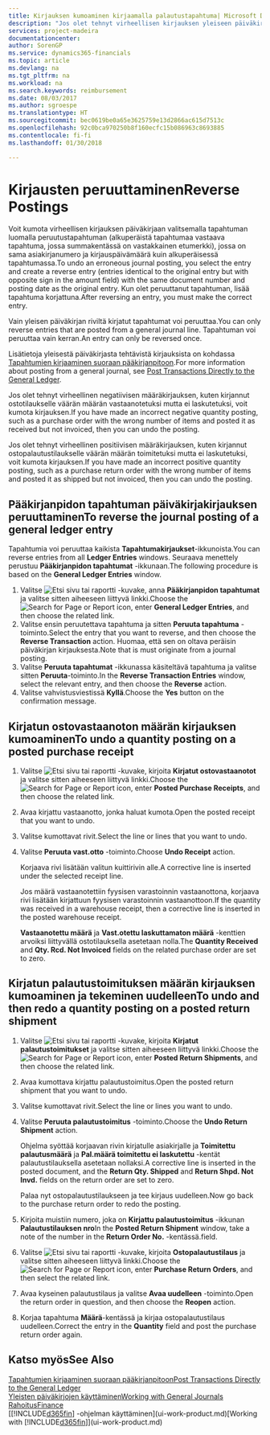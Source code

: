 ```yaml
---
title: Kirjauksen kumoaminen kirjaamalla palautustapahtuma| Microsoft Docs
description: "Jos olet tehnyt virheellisen kirjauksen yleiseen päiväkirjaan, Peruuta tapahtuma -toiminnolla kumottu kirjaus luo oikean kirjausketjun."
services: project-madeira
documentationcenter: 
author: SorenGP
ms.service: dynamics365-financials
ms.topic: article
ms.devlang: na
ms.tgt_pltfrm: na
ms.workload: na
ms.search.keywords: reimbursement
ms.date: 08/03/2017
ms.author: sgroespe
ms.translationtype: HT
ms.sourcegitcommit: bec0619be0a65e3625759e13d2866ac615d7513c
ms.openlocfilehash: 92c0bca970250b8f160ecfc15b086963c8693885
ms.contentlocale: fi-fi
ms.lasthandoff: 01/30/2018

---
```

# <a name="reverse-postings"></a><span data-ttu-id="ced60-103">Kirjausten peruuttaminen</span><span class="sxs-lookup"><span data-stu-id="ced60-103">Reverse Postings</span></span>
<span data-ttu-id="ced60-104">Voit kumota virheellisen kirjauksen päiväkirjaan valitsemalla tapahtuman luomalla peruutustapahtuman (alkuperäistä tapahtumaa vastaava tapahtuma, jossa summakentässä on vastakkainen etumerkki), jossa on sama asiakirjanumero ja kirjauspäivämäärä kuin alkuperäisessä tapahtumassa.</span><span class="sxs-lookup"><span data-stu-id="ced60-104">To undo an erroneous journal posting, you select the entry and create a reverse entry (entries identical to the original entry but with opposite sign in the amount field) with the same document number and posting date as the original entry.</span></span> <span data-ttu-id="ced60-105">Kun olet peruuttanut tapahtuman, lisää tapahtuma korjattuna.</span><span class="sxs-lookup"><span data-stu-id="ced60-105">After reversing an entry, you must make the correct entry.</span></span>

<span data-ttu-id="ced60-106">Vain yleisen päiväkirjan riviltä kirjatut tapahtumat voi peruuttaa.</span><span class="sxs-lookup"><span data-stu-id="ced60-106">You can only reverse entries that are posted from a general journal line.</span></span> <span data-ttu-id="ced60-107">Tapahtuman voi peruuttaa vain kerran.</span><span class="sxs-lookup"><span data-stu-id="ced60-107">An entry can only be reversed once.</span></span>

<span data-ttu-id="ced60-108">Lisätietoja yleisestä päiväkirjasta tehtävistä kirjauksista on kohdassa [Tapahtumien kirjaaminen suoraan pääkirjanpitoon](finance-how-post-transactions-directly.md).</span><span class="sxs-lookup"><span data-stu-id="ced60-108">For more information about posting from a general journal, see [Post Transactions Directly to the General Ledger](finance-how-post-transactions-directly.md).</span></span>

<span data-ttu-id="ced60-109">Jos olet tehnyt virheellinen negatiivisen määräkirjauksen, kuten kirjannut ostotilaukselle väärän määrän vastaanotetuksi mutta ei laskutetuksi, voit kumota kirjauksen.</span><span class="sxs-lookup"><span data-stu-id="ced60-109">If you have made an incorrect negative quantity posting, such as a purchase order with the wrong number of items and posted it as received but not invoiced, then you can undo the posting.</span></span>

<span data-ttu-id="ced60-110">Jos olet tehnyt virheellinen positiivisen määräkirjauksen, kuten kirjannut ostopalautustilaukselle väärän määrän toimitetuksi mutta ei laskutetuksi, voit kumota kirjauksen.</span><span class="sxs-lookup"><span data-stu-id="ced60-110">If you have made an incorrect positive quantity posting, such as a purchase return order with the wrong number of items and posted it as shipped but not invoiced, then you can undo the posting.</span></span>   

## <a name="to-reverse-the-journal-posting-of-a-general-ledger-entry"></a><span data-ttu-id="ced60-111">Pääkirjanpidon tapahtuman päiväkirjakirjauksen peruuttaminen</span><span class="sxs-lookup"><span data-stu-id="ced60-111">To reverse the journal posting of a general ledger entry</span></span>
<span data-ttu-id="ced60-112">Tapahtumia voi peruuttaa kaikista **Tapahtumakirjaukset**-ikkunoista.</span><span class="sxs-lookup"><span data-stu-id="ced60-112">You can reverse entries from all **Ledger Entries** windows.</span></span> <span data-ttu-id="ced60-113">Seuraava menettely perustuu **Pääkirjanpidon tapahtumat** -ikkunaan.</span><span class="sxs-lookup"><span data-stu-id="ced60-113">The following procedure is based on the **General Ledger Entries** window.</span></span>
1. <span data-ttu-id="ced60-114">Valitse ![Etsi sivu tai raportti](media/ui-search/search_small.png "Etsi sivu tai raportti -kuvake") -kuvake, anna **Pääkirjanpidon tapahtumat** ja valitse sitten aiheeseen liittyvä linkki.</span><span class="sxs-lookup"><span data-stu-id="ced60-114">Choose the ![Search for Page or Report](media/ui-search/search_small.png "Search for Page or Report icon") icon, enter **General Ledger Entries**, and then choose the related link.</span></span>
2. <span data-ttu-id="ced60-115">Valitse ensin peruutettava tapahtuma ja sitten **Peruuta tapahtuma** -toiminto.</span><span class="sxs-lookup"><span data-stu-id="ced60-115">Select the entry that you want to reverse, and then choose the **Reverse Transaction** action.</span></span> <span data-ttu-id="ced60-116">Huomaa, että sen on oltava peräisin päiväkirjan kirjauksesta.</span><span class="sxs-lookup"><span data-stu-id="ced60-116">Note that is must originate from a journal posting.</span></span>
3. <span data-ttu-id="ced60-117">Valitse **Peruuta tapahtumat** -ikkunassa käsiteltävä tapahtuma ja valitse sitten **Peruuta**-toiminto.</span><span class="sxs-lookup"><span data-stu-id="ced60-117">In the **Reverse Transaction Entries** window, select the relevant entry, and then choose the **Reverse** action.</span></span>
4. <span data-ttu-id="ced60-118">Valitse vahvistusviestissä **Kyllä**.</span><span class="sxs-lookup"><span data-stu-id="ced60-118">Choose the **Yes** button on the confirmation message.</span></span>

## <a name="to-undo-a-quantity-posting-on-a-posted-purchase-receipt"></a><span data-ttu-id="ced60-119">Kirjatun ostovastaanoton määrän kirjauksen kumoaminen</span><span class="sxs-lookup"><span data-stu-id="ced60-119">To undo a quantity posting on a posted purchase receipt</span></span>  

1.  <span data-ttu-id="ced60-120">Valitse ![Etsi sivu tai raportti](media/ui-search/search_small.png "Etsi sivu tai raportti -kuvake") -kuvake, kirjoita **Kirjatut ostovastaanotot** ja valitse sitten aiheeseen liittyvä linkki.</span><span class="sxs-lookup"><span data-stu-id="ced60-120">Choose the ![Search for Page or Report](media/ui-search/search_small.png "Search for Page or Report icon") icon, enter **Posted Purchase Receipts**, and then choose the related link.</span></span>  
2.  <span data-ttu-id="ced60-121">Avaa kirjattu vastaanotto, jonka haluat kumota.</span><span class="sxs-lookup"><span data-stu-id="ced60-121">Open the posted receipt that you want to undo.</span></span>  
3.  <span data-ttu-id="ced60-122">Valitse kumottavat rivit.</span><span class="sxs-lookup"><span data-stu-id="ced60-122">Select the line or lines that you want to undo.</span></span>  
4.  <span data-ttu-id="ced60-123">Valitse **Peruuta vast.otto** -toiminto.</span><span class="sxs-lookup"><span data-stu-id="ced60-123">Choose **Undo Receipt** action.</span></span>

    <span data-ttu-id="ced60-124">Korjaava rivi lisätään valitun kuittirivin alle.</span><span class="sxs-lookup"><span data-stu-id="ced60-124">A corrective line is inserted under the selected receipt line.</span></span>  

    <span data-ttu-id="ced60-125">Jos määrä vastaanotettiin fyysisen varastoinnin vastaanottona, korjaava rivi lisätään kirjattuun fyysisen varastoinnin vastaanottoon.</span><span class="sxs-lookup"><span data-stu-id="ced60-125">If the quantity was received in a warehouse receipt, then a corrective line is inserted in the posted warehouse receipt.</span></span>  

    <span data-ttu-id="ced60-126">**Vastaanotettu määrä** ja **Vast.otettu laskuttamaton määrä** -kenttien arvoiksi liittyvällä ostotilauksella asetetaan nolla.</span><span class="sxs-lookup"><span data-stu-id="ced60-126">The **Quantity Received** and **Qty. Rcd. Not Invoiced** fields on the related purchase order are set to zero.</span></span>

## <a name="to-undo-and-then-redo-a-quantity-posting-on-a-posted-return-shipment"></a><span data-ttu-id="ced60-127">Kirjatun palautustoimituksen määrän kirjauksen kumoaminen ja tekeminen uudelleen</span><span class="sxs-lookup"><span data-stu-id="ced60-127">To undo and then redo a quantity posting on a posted return shipment</span></span>

1.  <span data-ttu-id="ced60-128">Valitse ![Etsi sivu tai raportti](media/ui-search/search_small.png "Etsi sivu tai raportti -kuvake") -kuvake, kirjoita **Kirjatut palautustoimitukset** ja valitse sitten aiheeseen liittyvä linkki.</span><span class="sxs-lookup"><span data-stu-id="ced60-128">Choose the ![Search for Page or Report](media/ui-search/search_small.png "Search for Page or Report icon") icon, enter **Posted Return Shipments**, and then choose the related link.</span></span>  
2.  <span data-ttu-id="ced60-129">Avaa kumottava kirjattu palautustoimitus.</span><span class="sxs-lookup"><span data-stu-id="ced60-129">Open the posted return shipment that you want to undo.</span></span>
3. <span data-ttu-id="ced60-130">Valitse kumottavat rivit.</span><span class="sxs-lookup"><span data-stu-id="ced60-130">Select the line or lines you want to undo.</span></span>  

4.  <span data-ttu-id="ced60-131">Valitse **Peruuta palautustoimitus** -toiminto.</span><span class="sxs-lookup"><span data-stu-id="ced60-131">Choose the **Undo Return Shipment** action.</span></span>  

    <span data-ttu-id="ced60-132">Ohjelma syöttää korjaavan rivin kirjatulle asiakirjalle ja **Toimitettu palautusmäärä** ja **Pal.määrä toimitettu ei laskutettu** -kentät palautustilauksella asetetaan nollaksi.</span><span class="sxs-lookup"><span data-stu-id="ced60-132">A corrective line is inserted in the posted document, and the **Return Qty. Shipped** and **Return Shpd. Not Invd.** fields on the return order are set to zero.</span></span>  

    <span data-ttu-id="ced60-133">Palaa nyt ostopalautustilaukseen ja tee kirjaus uudelleen.</span><span class="sxs-lookup"><span data-stu-id="ced60-133">Now go back to the purchase return order to redo the posting.</span></span>  

5.  <span data-ttu-id="ced60-134">Kirjoita muistiin numero, joka on **Kirjattu palautustoimitus** -ikkunan **Palautustilauksen nro**</span><span class="sxs-lookup"><span data-stu-id="ced60-134">In the **Posted Return Shipment** window, take a note of the number in the **Return Order No.**</span></span> <span data-ttu-id="ced60-135">-kentässä.</span><span class="sxs-lookup"><span data-stu-id="ced60-135">field.</span></span>  
6.  <span data-ttu-id="ced60-136">Valitse ![Etsi sivu tai raportti](media/ui-search/search_small.png "Etsi sivu tai raportti -kuvake") -kuvake, kirjoita **Ostopalautustilaus** ja valitse sitten aiheeseen liittyvä linkki.</span><span class="sxs-lookup"><span data-stu-id="ced60-136">Choose the ![Search for Page or Report](media/ui-search/search_small.png "Search for Page or Report icon") icon, enter **Purchase Return Orders**, and then select the related link.</span></span>  
7.  <span data-ttu-id="ced60-137">Avaa kyseinen palautustilaus ja valitse **Avaa uudelleen** -toiminto.</span><span class="sxs-lookup"><span data-stu-id="ced60-137">Open the return order in question, and then choose the **Reopen** action.</span></span>  
8.  <span data-ttu-id="ced60-138">Korjaa tapahtuma **Määrä**-kentässä ja kirjaa ostopalautustilaus uudelleen.</span><span class="sxs-lookup"><span data-stu-id="ced60-138">Correct the entry in the **Quantity** field and post the purchase return order again.</span></span>  

## <a name="see-also"></a><span data-ttu-id="ced60-139">Katso myös</span><span class="sxs-lookup"><span data-stu-id="ced60-139">See Also</span></span>
[<span data-ttu-id="ced60-140">Tapahtumien kirjaaminen suoraan pääkirjanpitoon</span><span class="sxs-lookup"><span data-stu-id="ced60-140">Post Transactions Directly to the General Ledger</span></span>](finance-how-post-transactions-directly.md)  
[<span data-ttu-id="ced60-141">Yleisten päiväkirjojen käyttäminen</span><span class="sxs-lookup"><span data-stu-id="ced60-141">Working with General Journals</span></span>](ui-work-general-journals.md)  
[<span data-ttu-id="ced60-142">Rahoitus</span><span class="sxs-lookup"><span data-stu-id="ced60-142">Finance</span></span>](finance.md)  
<span data-ttu-id="ced60-143">[[!INCLUDE[d365fin](includes/d365fin_md.md)] -ohjelman käyttäminen](ui-work-product.md)</span><span class="sxs-lookup"><span data-stu-id="ced60-143">[Working with [!INCLUDE[d365fin](includes/d365fin_md.md)]](ui-work-product.md)</span></span>  

